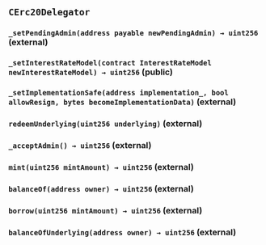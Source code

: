 ## `CErc20Delegator`






### `_setPendingAdmin(address payable newPendingAdmin) → uint256` (external)





### `_setInterestRateModel(contract InterestRateModel newInterestRateModel) → uint256` (public)





### `_setImplementationSafe(address implementation_, bool allowResign, bytes becomeImplementationData)` (external)





### `redeemUnderlying(uint256 underlying)` (external)





### `_acceptAdmin() → uint256` (external)





### `mint(uint256 mintAmount) → uint256` (external)





### `balanceOf(address owner) → uint256` (external)





### `borrow(uint256 mintAmount) → uint256` (external)





### `balanceOfUnderlying(address owner) → uint256` (external)








